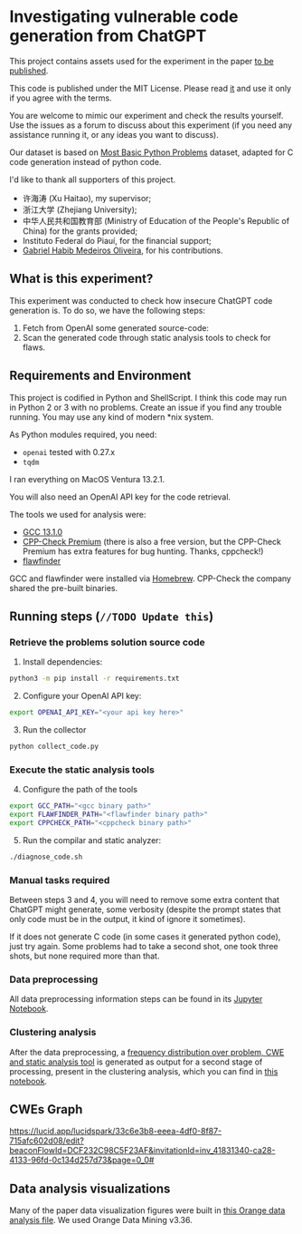 # Investigating vulnerable code generation from ChatGPT

This project contains assets used for the experiment in the paper [to be published]().

This code is published under the MIT License. Please read [it](LICENSE) and use it only if you agree with the terms.

You are welcome to mimic our experiment and check the results yourself. Use the issues as a forum to discuss about this experiment (if you need any assistance running it, or any ideas you want to discuss).

Our dataset is based on [Most Basic Python Problems](https://github.com/google-research/google-research/tree/master/mbpp) dataset, adapted for C code generation instead of python code.

I'd like to thank all supporters of this project.
 - 许海涛 (Xu Haitao), my supervisor;
 - 浙江大学 (Zhejiang University);
 - 中华人民共和国教育部 (Ministry of Education of the People's Republic of China) for the grants provided;
 - Instituto Federal do Piauí, for the financial support;
 - [Gabriel Habib Medeiros Oliveira](https://github.com/enggabrielhabib), for his contributions.

## What is this experiment?

This experiment was conducted to check how insecure ChatGPT code generation is. To do so, we have the following steps:

1. Fetch from OpenAI some generated source-code:
2. Scan the generated code through static analysis tools to check for flaws.

## Requirements and Environment

This project is codified in Python and ShellScript. I think this code may run in Python 2 or 3 with no problems. Create an issue if you find any trouble running. You may use any kind of modern *nix system.

As Python modules required, you need:
 - ```openai``` tested with 0.27.x
 - ```tqdm```

I ran everything on MacOS Ventura 13.2.1.

You will also need an OpenAI API key for the code retrieval.

The tools we used for analysis were:
 - [GCC 13.1.0](https://gcc.gnu.org)
 - [CPP-Check Premium](https://cppchecksolutions.com) (there is also a free version, but the CPP-Check Premium has extra features for bug hunting. Thanks, cppcheck!)
 - [flawfinder](https://github.com/david-a-wheeler/flawfinder)

GCC and flawfinder were installed via [Homebrew](https://brew.sh). CPP-Check the company shared the pre-built binaries.

## Running steps (`//TODO Update this`)

### Retrieve the problems solution source code

1. Install dependencies:
```bash
python3 -m pip install -r requirements.txt
```

2. Configure your OpenAI API key:
```bash
export OPENAI_API_KEY="<your api key here>"
```

3. Run the collector
```bash
python collect_code.py
```

### Execute the static analysis tools

4. Configure the path of the tools

```bash
export GCC_PATH="<gcc binary path>"
export FLAWFINDER_PATH="<flawfinder binary path>"
export CPPCHECK_PATH="<cppcheck binary path>"
```

5. Run the compilar and static analyzer:

```bash
./diagnose_code.sh
```

### Manual tasks required

Between steps 3 and 4, you will need to remove some extra content that ChatGPT might generate, some verbosity (despite the prompt states that only code must be in the output, it kind of ignore it sometimes).

If it does not generate C code (in some cases it generated python code), just try again. Some problems had to take a second shot, one took three shots, but none required more than that.

### Data preprocessing

All data preprocessing information steps can be found in its [Jupyter Notebook](data_preprocessing.ipynb).

### Clustering analysis

After the data preprocessing, a [frequency distribution over problem, CWE and static analysis tool](k-mean-clustring/cwes_by_problem.csv) is generated as output for a second stage of processing, present in the clustering analysis, which you can find in [this notebook](k-mean-clustring/cwe_clustering_analysis.ipynb).

## CWEs Graph

https://lucid.app/lucidspark/33c6e3b8-eeea-4df0-8f87-715afc602d08/edit?beaconFlowId=DCF232C98C5F23AF&invitationId=inv_41831340-ca28-4133-96fd-0c134d257d73&page=0_0#


## Data analysis visualizations

Many of the paper data visualization figures were built in [this Orange data analysis file](data-analysis.ows). We used Orange Data Mining v3.36.